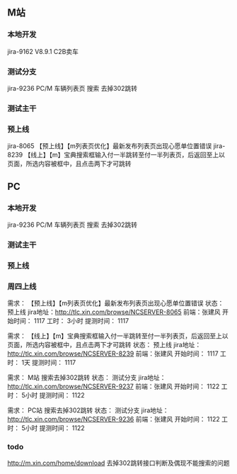 ## M站
### 本地开发
jira-9162 V8.9.1 C2B卖车

### 测试分支
jira-9236 PC/M 车辆列表页 搜索 去掉302跳转

### 测试主干

### 预上线
jira-8065  【预上线】【m列表页优化】最新发布列表页出现心愿单位置错误
jira-8239 【线上】【m】宝典搜索框输入付一半跳转至付一半列表页，后返回至上以页面，所选内容被框中，且点击两下才可跳转
## PC
### 本地开发
jira-9236 PC/M 车辆列表页 搜索 去掉302跳转
### 测试主干

### 预上线


### 周四上线

需求： 【预上线】【m列表页优化】最新发布列表页出现心愿单位置错误
状态： 预上线 
jira地址：http://tlc.xin.com/browse/NCSERVER-8065
前端：张建风 
开始时间： 1117 
工时： 3小时 
提测时间： 1117

需求： 【线上】【m】宝典搜索框输入付一半跳转至付一半列表页，后返回至上以页面，所选内容被框中，且点击两下才可跳转
状态： 预上线 
jira地址：http://tlc.xin.com/browse/NCSERVER-8239
前端：张建风 
开始时间： 1117 
工时： 1天 
提测时间： 1117

需求： M站 搜索去掉302跳转
状态： 测试分支
jira地址：http://tlc.xin.com/browse/NCSERVER-9237
前端：张建风 
开始时间： 1122
工时： 5小时 
提测时间： 1122

需求： PC站 搜索去掉302跳转
状态： 测试分支
jira地址：http://tlc.xin.com/browse/NCSERVER-9236
前端：张建风 
开始时间： 1122
工时： 5小时 
提测时间： 1122

### todo
http://m.xin.com/home/download
去掉302跳转接口判断及偶现不能搜索的问题
